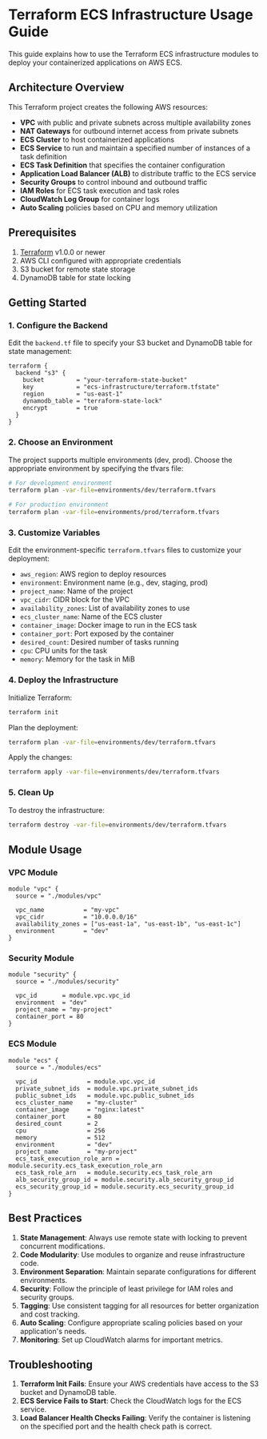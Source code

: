 # Terraform ECS Infrastructure Usage Guide

This guide explains how to use the Terraform ECS infrastructure modules to deploy your containerized applications on AWS ECS.

## Architecture Overview

This Terraform project creates the following AWS resources:

- **VPC** with public and private subnets across multiple availability zones
- **NAT Gateways** for outbound internet access from private subnets
- **ECS Cluster** to host containerized applications
- **ECS Service** to run and maintain a specified number of instances of a task definition
- **ECS Task Definition** that specifies the container configuration
- **Application Load Balancer (ALB)** to distribute traffic to the ECS service
- **Security Groups** to control inbound and outbound traffic
- **IAM Roles** for ECS task execution and task roles
- **CloudWatch Log Group** for container logs
- **Auto Scaling** policies based on CPU and memory utilization

## Prerequisites

1. [Terraform](https://www.terraform.io/downloads.html) v1.0.0 or newer
2. AWS CLI configured with appropriate credentials
3. S3 bucket for remote state storage
4. DynamoDB table for state locking

## Getting Started

### 1. Configure the Backend

Edit the `backend.tf` file to specify your S3 bucket and DynamoDB table for state management:

```hcl
terraform {
  backend "s3" {
    bucket         = "your-terraform-state-bucket"
    key            = "ecs-infrastructure/terraform.tfstate"
    region         = "us-east-1"
    dynamodb_table = "terraform-state-lock"
    encrypt        = true
  }
}
```

### 2. Choose an Environment

The project supports multiple environments (dev, prod). Choose the appropriate environment by specifying the tfvars file:

```bash
# For development environment
terraform plan -var-file=environments/dev/terraform.tfvars

# For production environment
terraform plan -var-file=environments/prod/terraform.tfvars
```

### 3. Customize Variables

Edit the environment-specific `terraform.tfvars` files to customize your deployment:

- `aws_region`: AWS region to deploy resources
- `environment`: Environment name (e.g., dev, staging, prod)
- `project_name`: Name of the project
- `vpc_cidr`: CIDR block for the VPC
- `availability_zones`: List of availability zones to use
- `ecs_cluster_name`: Name of the ECS cluster
- `container_image`: Docker image to run in the ECS task
- `container_port`: Port exposed by the container
- `desired_count`: Desired number of tasks running
- `cpu`: CPU units for the task
- `memory`: Memory for the task in MiB

### 4. Deploy the Infrastructure

Initialize Terraform:

```bash
terraform init
```

Plan the deployment:

```bash
terraform plan -var-file=environments/dev/terraform.tfvars
```

Apply the changes:

```bash
terraform apply -var-file=environments/dev/terraform.tfvars
```

### 5. Clean Up

To destroy the infrastructure:

```bash
terraform destroy -var-file=environments/dev/terraform.tfvars
```

## Module Usage

### VPC Module

```hcl
module "vpc" {
  source = "./modules/vpc"

  vpc_name           = "my-vpc"
  vpc_cidr           = "10.0.0.0/16"
  availability_zones = ["us-east-1a", "us-east-1b", "us-east-1c"]
  environment        = "dev"
}
```

### Security Module

```hcl
module "security" {
  source = "./modules/security"

  vpc_id       = module.vpc.vpc_id
  environment  = "dev"
  project_name = "my-project"
  container_port = 80
}
```

### ECS Module

```hcl
module "ecs" {
  source = "./modules/ecs"

  vpc_id              = module.vpc.vpc_id
  private_subnet_ids  = module.vpc.private_subnet_ids
  public_subnet_ids   = module.vpc.public_subnet_ids
  ecs_cluster_name    = "my-cluster"
  container_image     = "nginx:latest"
  container_port      = 80
  desired_count       = 2
  cpu                 = 256
  memory              = 512
  environment         = "dev"
  project_name        = "my-project"
  ecs_task_execution_role_arn = module.security.ecs_task_execution_role_arn
  ecs_task_role_arn   = module.security.ecs_task_role_arn
  alb_security_group_id = module.security.alb_security_group_id
  ecs_security_group_id = module.security.ecs_security_group_id
}
```

## Best Practices

1. **State Management**: Always use remote state with locking to prevent concurrent modifications.
2. **Code Modularity**: Use modules to organize and reuse infrastructure code.
3. **Environment Separation**: Maintain separate configurations for different environments.
4. **Security**: Follow the principle of least privilege for IAM roles and security groups.
5. **Tagging**: Use consistent tagging for all resources for better organization and cost tracking.
6. **Auto Scaling**: Configure appropriate scaling policies based on your application's needs.
7. **Monitoring**: Set up CloudWatch alarms for important metrics.

## Troubleshooting

1. **Terraform Init Fails**: Ensure your AWS credentials have access to the S3 bucket and DynamoDB table.
2. **ECS Service Fails to Start**: Check the CloudWatch logs for the ECS service.
3. **Load Balancer Health Checks Failing**: Verify the container is listening on the specified port and the health check path is correct.